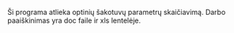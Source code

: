Ši programa atlieka optinių šakotuvų parametrų skaičiavimą. Darbo paaiškinimas yra doc faile ir xls lentelėje.